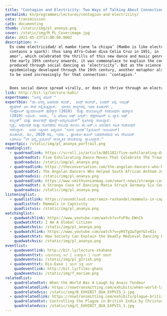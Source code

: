 ```yaml
---
title: "Contagion and Electricity: Two Ways of Talking About Connection in Dance"
permalink: kn/programmes/lectures/contagion-and-electricity/
cata: transmission
catb: documenting
thumb: /static/img/pl_ananya.png
cover: /static/img/M_PL_Coverimage.jpg
date: 2021-05-23T13:00:00.000Z
description: >-
  Es como electricidad/ el mambo tiene la chispa’ (Mambo is like electricity; it
  contains a spark): thus sang Afro-Cuban diva Celia Cruz in 1951, in ‘Mambo del
  amor’, which celebrated the thrills of this new dance and music genre. From
  the early 19th century onwards, it was commonplace to explain the connection
  produced through social dancing as ‘electricity’. But as the science of
  epidemiology developed through the 19th century, another metaphor also began
  to be used increasingly for that connection: ‘contagion.’ 


  Does social dance spread virally, or does it thrive through an electric connection? How does the competition between these metaphors relate to the formation of modernity’s social dances through colonialism, capitalism, and slavery, and how can we use them to understand the way we must dance during the pandemic?
link: http://bit.ly/lecture-kabir
expertname: "ಅನನ್ಯ ಕಬೀರ್‌ "
expertbio: "ಡಾ.ಅನನ್ಯ ಜಹನಾರಾ ಕಬೀರ್‌,  ಕಿಂಗ್ಸ್‌ ಕಾಲೇಜ್‌, ಲಂಡನ್‌ ಅಲ್ಲಿ ಇಂಗ್ಲಿಷ್‌
  ಪ್ರೊಫೆಸರ್‌ ಆಗಿ ಸೇವೆ ಸಲ್ಲಿಸುತ್ತಿದ್ದಾರೆ.  ಮಾನವ ಶಾಸ್ತ್ರಗಳಲ್ಲಿ ಇವರ ಕೊಡುಗೆಗೆ ,
  ಇಂಫೋಸಿಸ್‌ ಹ್ಯುಮಾನಿಟೀಸ್‌ ಪುರಸ್ಕಾರ (2018)  ಮತ್ತು ಹಂಬೋಲ್ಡಟ್‌ ಸಂಶೋಧನಾ ಪುರಸ್ಕಾರ
  (2019) ಲಭಿಸಿವೆ. ಇವರು, ʼದಿ ಟೆರಿಟರಿ ಆಫ್‌ ಡಿಸೈರ್: ರೆಪ್ರೆಸೆಂಟಿಂಗ್‌ ದಿ ವ್ಯಾಲಿ ಆಫ್‌
  ಕಾಶ್ಮೀರ್”‌ ಮತ್ತು ಪಾರ್ಟಿಶನ್ಸ್‌ ಪೋಸ್ಟ್‌-ಅಮ್ನೇಶಿಯಾಸ್”‌ ಕೃತಿಗಳನ್ನು ರಚಿಸಿದ್ದಾರೆ. 
  ನೃತ್ಯ, ಆಧುನಿಕತೆ ಮತ್ತು ನವೀನತೆಯ ಸಂಬಂಧ ಕಾಣಲು ಈ.ಆರ್.ಸಿ ಅನುದಾನ ಸಹಿತ ಸಂಶೋಧನೆ
  ನೆಡೆಸಿದ್ದಾರೆ.  ಅವರ ಇತ್ತೀಚಿನ ಅಧ್ಯಯನ ʼನವೀನ ಭಾರತʼ(ಕ್ರಿಯೋಲ್‌ ಇಂಡಿಯಾಸ್)‌
  ಕುರಿತಾಗಿದೆ. ಮೇ, 2020 ರಲ್ಲಿ, ಇವರು , ಫ್ರಾಂಕೋ-ತಮಿಳ್‌ ಬರಹಗಾರರಾದ ಆರಿ ಗೌಟಿಯರ್‌
  ಒಡಗೂಡಿ “ಲೇ ಥಿನ್ನೈ ಕ್ರಿಯೋಲ್‌ ಸಾಂಸ್ಕೃತಿಕ ವೇದಿಕೆಯನ್ನು ಸ್ಥಾಪಿಸಿದ್ದಾರೆ."
expertpic: /static/img/pl_ananya_portrait.png
readinglist:
  - quadreadlink: https://scroll.in/article/801182/five-exhilarating-dance-moves-that-celebrate-the-traumas-of-modernity
    quadreadtxt: Five Exhilarating Dance Moves That Celebrate The Traumas Of Modernity
    quadreadvis: /static/img/pl_ananya.png
  - quadreadlink: https://theconversation.com/the-angolan-dancers-who-helped-south-african-anthem-jerusalema-go-global-148782
    quadreadtxt: The Angolan Dancers Who Helped South African Anthem Jerusalema Go Global
    quadreadvis: /static/img/pl_ananya.png
  - quadreadlink: https://www.smithsonianmag.com/smart-news/strange-case-dancing-mania-struck-germany-six-centuries-ago-today-180959549/#:~:text=Called%20Tarantism%20in%20Italy%2C%20it,poisons%20the%20arachnid%20had%20injected.&text=It%20started%20in%20July%20when,Frau%20Troffea%20began%20to%20dance.
    quadreadtxt: A Strange Case of Dancing Mania Struck Germany Six Centuries Ago Today
    quadreadvis: /static/img/pl_ananya.png
listeninglist:
  - quadlistlink: https://soundcloud.com/ramin-roshandel/mammals-in-captivity
    quadlisttxt: Mammals in Captivity
    quadlistvis: /static/img/pl_ananya.png
watchinglist:
  - quadwatchlink: https://www.youtube.com/watch?v=fsF9u-EWnCk
    quadwatchtxt: I Am A Global Citizen
    quadwatchvis: /static/img/pl_ananya.png
  - quadwatchlink: https://www.youtube.com/watch?v=yHVTgZw7geY&t=81s
    quadwatchtxt: How Society Can Explain the Deadly Medieval Dancing Plagues
    quadwatchvis: /static/img/pl_ananya.png
eventlist:
  - quadeventlink: http://bit.ly/lecture-shahane
    quadeventtxt: ಪಿಡುಗುಗಳಲ್ಲಿ ಕಲೆ | ಉಪನ್ಯಾಸ | ಗಿರೀಶ್‌ ಶಹಾನೆ
    quadeventvis: /static/img/pl_girish.png
  - quadeventtxt: Dis-Ease | ಚಲನ ಚಿತ್ರ ಚರ್ಚೆ
    quadeventlink: http://bit.ly/films-ghani
    quadeventvis: /static/img/f_mariam.png
relatedlist:
  - quadrelatedtxt: When the World Was A Laugh by Anais Tondeur
    quadrelatedlink: https://nowtransmitting.com/exhibits/when-world-laugh/
    quadrelatedvis: /static/img/B_EXHIBIT_QUA_EXPVIS_2.jpg
  - quadrelatedlink: https://nowtransmitting.com/exhibits/plague-british-india/
    quadrelatedtxt: Controlling the Plague in British India by Christos Lynteris
    quadrelatedvis: /static/img/C_EXHIBIT_QUA_EXPVIS_1.jpg
---
```


